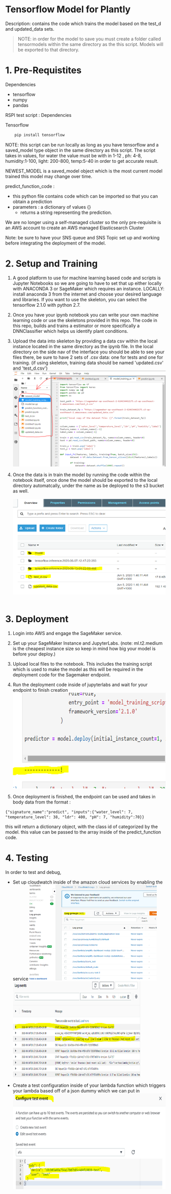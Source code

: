 # Tensorflow Model for Plantly
Description: contains the code which trains the model based on the test_d and updated_data sets. 

> NOTE: in order for the model to save you must create a folder called tensormodels within the same directory as the this script. Models will be exported to that directory. 

<h1> 1. Pre-Requistites </h1>

Dependencies
   - tensorflow
   - numpy
   - pandas 
  

 RSPI test script : 
Dependencies

Tensorflow 
   ``` bash
       pip install tensorflow
   ```

NOTE: this script can be run locally as long as you have tensorflow and a saved_model type object in the same directory as this script. The script takes in values, for water the value must be with in 1-12 , ph: 4-8, humidity:1-100, light: 200-800, temp:5-40 in order to get accurate result. 

 NEWEST_MODEL is a saved_model object which is the most current model trained this model may change over time. 

 predict_function_code :
  - this python file contains code which can be imported so that you can obtain a prediction
  - parameters : a dictionary of values {}
    - returns a string representing the prediction.

We are no longer using a self-managed cluster so the only pre-requisite is an AWS account to create an AWS managed Elasticsearch Cluster

Note: be sure to have your SNS queue and SNS Topic set up and working before integrating the deployment of the model.


<h1> 2. Setup and Training </h1>


1) A good platform to use for machine learning based code and scripts is Jupyter Notebooks so we are going to have to set that up either locally with ANACONDA 3 or SageMaker which requires an instance. LOCALLY: install anaconda 3 from the internet and choose your desired language and libraries. If you want to use the skeleton, you can select the tensorflow 2.1.0 with python 2.7.

 
2) Once you have your ipynb notebook you can write your own machine learning code or use the skeletons provided in this repo.
The code in this repo, builds and trains a estimator or more specifically a DNNClassifier which helps us identify plant conditions.


3) Upload the data into skeleton by providing a data csv within the local instance located in the same directory as the ipynb file.
In the local directory on the side nav of the interface you should be able to see your files there, be sure to have 2 sets of .csv data: one for tests and one for training. (if using skeleton, training data should be named 'updated.csv' and 'test_d.csv')
     <img src="/images/instance_d.PNG" width="600" height="300" />

4) Once the data is in train the model by running the code within the notebook itself, once done the model should be exported to the local directory automatcally, under the name as be deployed to the s3 bucket as well.
      <br></br>
     <img src="/images/s3.PNG" width="600" height="300" />
      <br></br>
<h1>3. Deployment </h1>

1) Login into AWS and engage the SageMaker service.
   
2) Set up your SageMaker Instance and JupyterLabs. (note: ml.t2.medium is the cheapest instance size so keep in mind how big your model is before your deploy.)

3) Upload local files to the notebook. This includes the training script which is used to make the model as this will be required in the deployment code for the Sagemaker endpoint. 

4) Run the deployment code inside of jupyterlabs and wait for your endpoint to finish creation
      <img src="/images/deploying.PNG" width="600" height="300" />

5) Once deployment is finished, the endpoint can be used and takes in body data from the format : 
```
{"signature_name":"predict", "inputs":{"water_level": 7, "temperature_level": 38, "ldr": 400, "pH": 7, "humidity":70}}
```
this will return a dictionary object, with the class id of categorized by the model. this value can be passed to the array inside of 
the predict_function code. 
      

<h1> 4. Testing </h1>

In order to test and debug, 
- Set up cloudwatch inside of the amazon cloud services by enabling the service
  <img src="/images/cloudw1.PNG" width="400" height="300" />
  <img src="/images/cloudw2.PNG" width="400" height="300" />
    

- Create a test configuration inside of your lambda function which triggers your lambda based off of a json dummy which we can put in
  <br/>
  <img src="/images/lambda_t.PNG" width="600" height="300" />

